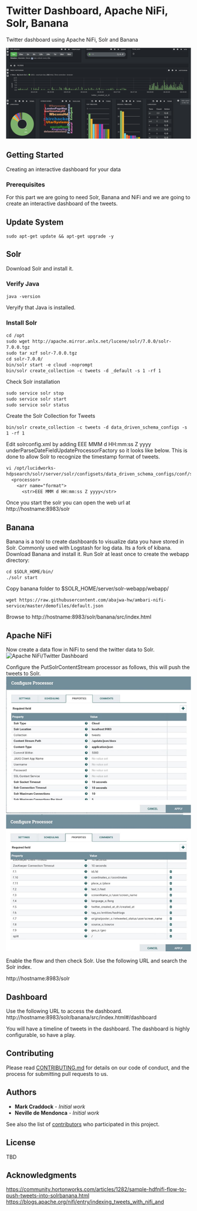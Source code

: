 # Twitter Dashboard, Apache NiFi, Solr, Banana

Twitter dashboard using Apache NiFi, Solr and Banana

![Apache NiFi/Twitter Dashboard](https://github.com/UNGlobalPlatform/twitter-dash/blob/master/docs/twitter-dashboard.png?raw=true)

## Getting Started

Creating an interactive dashboard for your data

### Prerequisites

For this part we are going to need Solr, Banana and NiFi and we are going to create an interactive dashboard of the tweets.

## Update System

```
sudo apt-get update && apt-get upgrade -y
```

## Solr

Download Solr and install it.

### Verify Java

```
java -version
```
Veryify that Java is installed.

### Install Solr

```
cd /opt
sudo wget http://apache.mirror.anlx.net/lucene/solr/7.0.0/solr-7.0.0.tgz
sudo tar xzf solr-7.0.0.tgz
cd solr-7.0.0/
bin/solr start -e cloud -noprompt
bin/solr create_collection -c tweets -d _default -s 1 -rf 1
```

Check Solr installation

```
sudo service solr stop
sudo service solr start
sudo service solr status
```

Create the Solr Collection for Tweets
```
bin/solr create_collection -c tweets -d data_driven_schema_configs -s 1 -rf 1
```
Edit solrconfig.xml by adding <str>EEE MMM d HH:mm:ss Z yyyy</str> underParseDateFieldUpdateProcessorFactory so it looks like below. This is done to allow Solr to recognize the timestamp format of tweets.

```
vi /opt/lucidworks-hdpsearch/solr/server/solr/configsets/data_driven_schema_configs/conf/solrconfig.xml
  <processor>
    <arr name="format">
      <str>EEE MMM d HH:mm:ss Z yyyy</str>
```
Once you start the solr you can open the web url at http://hostname:8983/solr

## Banana

Banana is a tool to create dashboards to visualize data you have stored in Solr. Commonly used with Logstash for log data. Its a fork of kibana.
Download Banana and install it.
Run Solr at least once to create the webapp directory:
```
cd $SOLR_HOME/bin/
./solr start
```
Copy banana folder to $SOLR_HOME/server/solr-webapp/webapp/

```
wget https://raw.githubusercontent.com/abajwa-hw/ambari-nifi-service/master/demofiles/default.json
```

Browse to http://hostname:8983/solr/banana/src/index.html

## Apache NiFi

Now create a data flow in NiFi to send the twitter data to Solr.
![Apache NiFi/Twitter Dashboard](https://github.com/UNGlobalPlatform/twitter-dash/blob/master/docs/nififlow.png?raw=true)

Configure the PutSolrContentStream processor as follows, this will push the tweets to Solr.
![Apache NiFi/Twitter Dashboard](https://github.com/UNGlobalPlatform/twitter-dash/blob/master/docs/solrconfig2.jpeg?raw=true)
![Apache NiFi/Twitter Dashboard](https://github.com/UNGlobalPlatform/twitter-dash/blob/master/docs/solrconfig1.jpeg?raw=true)

Enable the flow and then check Solr.
Use the following URL and search the Solr index.

http://hostname:8983/solr

## Dashboard
Use the following URL to access the dashboard.
http://hostname:8983/solr/banana/src/index.html#/dashboard

You will have a timeline of tweets in the dashboard. The dashboard is highly configurable, so have a play.

## Contributing

Please read [CONTRIBUTING.md](https://gist.github.com/PurpleBooth/b24679402957c63ec426) for details on our code of conduct, and the process for submitting pull requests to us.

## Authors

* **Mark Craddock** - *Initial work*
* **Neville de Mendonca** - *Initial work*

See also the list of [contributors](https://github.com/your/project/contributors) who participated in this project.

## License

TBD

## Acknowledgments

https://community.hortonworks.com/articles/1282/sample-hdfnifi-flow-to-push-tweets-into-solrbanana.html
https://blogs.apache.org/nifi/entry/indexing_tweets_with_nifi_and
